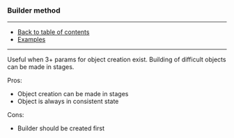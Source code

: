 ### Builder method

---

* [Back to table of contents]()
* [Examples](Main.java)

---

Useful when 3+ params for object creation exist.
Building of difficult objects can be made in stages.

Pros:
* Object creation can be made in stages
* Object is always in consistent state

Cons: 
* Builder should be created first